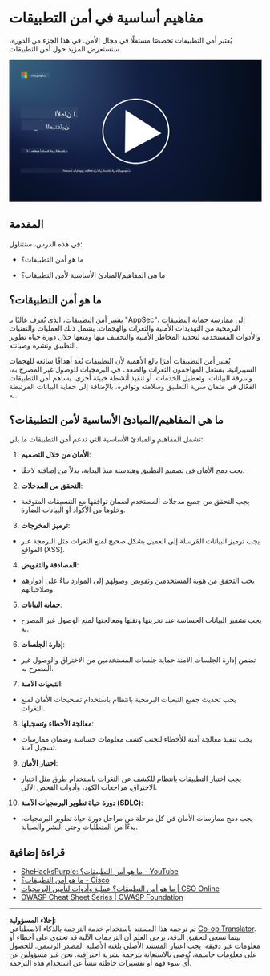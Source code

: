 <!--
CO_OP_TRANSLATOR_METADATA:
{
  "original_hash": "e4b56bb23078d3ffb7ad407d280b0c36",
  "translation_date": "2025-09-03T21:07:47+00:00",
  "source_file": "5.1 AppSec key concepts.md",
  "language_code": "ar"
}
-->
# مفاهيم أساسية في أمن التطبيقات

يُعتبر أمن التطبيقات تخصصًا مستقلًا في مجال الأمن. في هذا الجزء من الدورة، سنستعرض المزيد حول أمن التطبيقات.

[![شاهد الفيديو](../../translated_images/5-1_placeholder.29d7c06237ea84d113c4d91a72ee86a08f73f60187f2a32828c28cfda4f0aeb5.ar.png)](https://learn-video.azurefd.net/vod/player?id=d81dc210-ee8a-445a-aee0-aaf8a2b37af2)

## المقدمة

في هذه الدرس، سنتناول:

- ما هو أمن التطبيقات؟

- ما هي المفاهيم/المبادئ الأساسية لأمن التطبيقات؟

## ما هو أمن التطبيقات؟

يشير أمن التطبيقات، الذي يُعرف غالبًا بـ "AppSec"، إلى ممارسة حماية التطبيقات البرمجية من التهديدات الأمنية والثغرات والهجمات. يشمل ذلك العمليات والتقنيات والأدوات المستخدمة لتحديد المخاطر الأمنية والتخفيف منها ومنعها خلال دورة حياة تطوير التطبيق ونشره وصيانته.

يُعتبر أمن التطبيقات أمرًا بالغ الأهمية لأن التطبيقات تُعد أهدافًا شائعة للهجمات السيبرانية. يستغل المهاجمون الثغرات والضعف في البرمجيات للوصول غير المصرح به، وسرقة البيانات، وتعطيل الخدمات، أو تنفيذ أنشطة خبيثة أخرى. يساهم أمن التطبيقات الفعّال في ضمان سرية التطبيق وسلامته وتوافره، بالإضافة إلى حماية البيانات المرتبطة به.

## ما هي المفاهيم/المبادئ الأساسية لأمن التطبيقات؟

تشمل المفاهيم والمبادئ الأساسية التي تدعم أمن التطبيقات ما يلي:

1. **الأمان من خلال التصميم**:

- يجب دمج الأمان في تصميم التطبيق وهندسته منذ البداية، بدلاً من إضافته لاحقًا.

2. **التحقق من المدخلات**:

- يجب التحقق من جميع مدخلات المستخدم لضمان توافقها مع التنسيقات المتوقعة وخلوها من الأكواد أو البيانات الضارة.

3. **ترميز المخرجات**:

- يجب ترميز البيانات المُرسلة إلى العميل بشكل صحيح لمنع الثغرات مثل البرمجة عبر المواقع (XSS).

4. **المصادقة والتفويض**:

- يجب التحقق من هوية المستخدمين وتفويض وصولهم إلى الموارد بناءً على أدوارهم وصلاحياتهم.

5. **حماية البيانات**:

- يجب تشفير البيانات الحساسة عند تخزينها ونقلها ومعالجتها لمنع الوصول غير المصرح به.

6. **إدارة الجلسات**:

- تضمن إدارة الجلسات الآمنة حماية جلسات المستخدمين من الاختراق والوصول غير المصرح به.

7. **التبعيات الآمنة**:

- يجب تحديث جميع التبعيات البرمجية بانتظام باستخدام تصحيحات الأمان لمنع الثغرات.

8. **معالجة الأخطاء وتسجيلها**:

- يجب تنفيذ معالجة آمنة للأخطاء لتجنب كشف معلومات حساسة وضمان ممارسات تسجيل آمنة.

9. **اختبار الأمان**:

- يجب اختبار التطبيقات بانتظام للكشف عن الثغرات باستخدام طرق مثل اختبار الاختراق، مراجعات الكود، وأدوات الفحص الآلي.

10. **دورة حياة تطوير البرمجيات الآمنة (SDLC)**:

- يجب دمج ممارسات الأمان في كل مرحلة من مراحل دورة حياة تطوير البرمجيات، بدءًا من المتطلبات وحتى النشر والصيانة.

## قراءة إضافية

- [SheHacksPurple: ما هو أمن التطبيقات؟ - YouTube](https://www.youtube.com/watch?v=eNmccQNzSSY)
- [ما هو أمن التطبيقات؟ - Cisco](https://www.cisco.com/c/en/us/solutions/security/application-first-security/what-is-application-security.html#~how-does-it-work)
- [ما هو أمن التطبيقات؟ عملية وأدوات لتأمين البرمجيات | CSO Online](https://www.csoonline.com/article/566471/what-is-application-security-a-process-and-tools-for-securing-software.html)
- [OWASP Cheat Sheet Series | OWASP Foundation](https://owasp.org/www-project-cheat-sheets/)

---

**إخلاء المسؤولية**:  
تم ترجمة هذا المستند باستخدام خدمة الترجمة بالذكاء الاصطناعي [Co-op Translator](https://github.com/Azure/co-op-translator). بينما نسعى لتحقيق الدقة، يرجى العلم أن الترجمات الآلية قد تحتوي على أخطاء أو معلومات غير دقيقة. يجب اعتبار المستند الأصلي بلغته الأصلية المصدر الرسمي. للحصول على معلومات حاسمة، يُوصى بالاستعانة بترجمة بشرية احترافية. نحن غير مسؤولين عن أي سوء فهم أو تفسيرات خاطئة تنشأ عن استخدام هذه الترجمة.